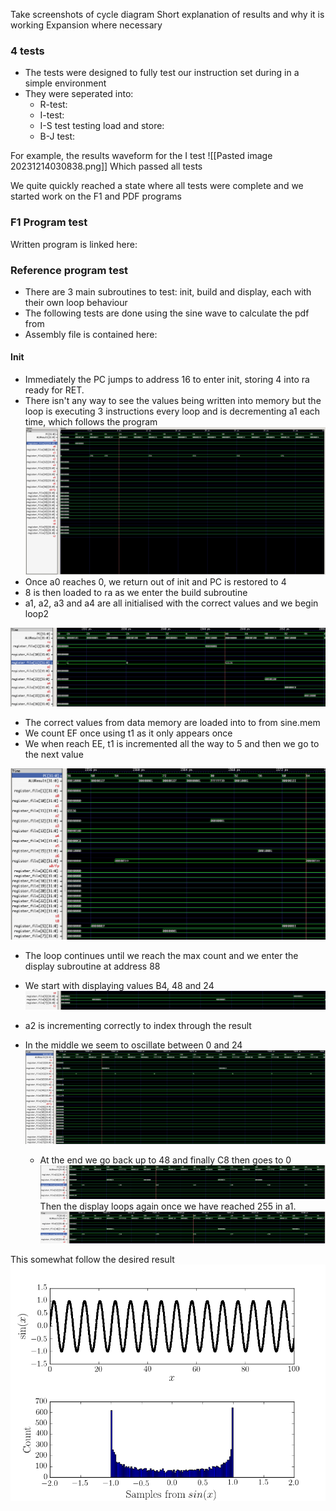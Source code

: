 
Take screenshots of cycle diagram
Short explanation of results and why it is working
Expansion where necessary


### 4 tests

- The tests were designed to fully test our instruction set during in a simple environment
- They were seperated into:
	- R-test:
	- I-test:
	- I-S test testing load and store: 
	- B-J test: 

For example, the results waveform for the I test
![[Pasted image 20231214030838.png]]
Which passed all tests 

We quite quickly reached a state where all tests were complete and we started work on the F1 and PDF programs
  
### F1 Program test

Written program is linked here:




  

### Reference program test

- There are 3 main subroutines to test: init, build and display, each with their own loop behaviour
- The following tests are done using the sine wave to calculate the pdf from
- Assembly file is contained here: 

#### Init
 -  Immediately the PC jumps to address 16 to enter init, storing 4 into ra ready for RET.
- There isn't any way to see the values being written into memory but the loop is executing 3 instructions every loop and is decrementing a1 each time, which follows the program
![Reference Init SCS.png](Testing_imgs/Single%20cycle/Reference%20Init%20SCS.png)
- Once a0 reaches 0, we return out of init and PC is restored to 4
- 8 is then loaded to ra as we enter the build subroutine
- a1, a2, a3 and a4 are all initialised with the correct values and we begin loop2

![Init build subroutine.png](Testing_imgs/Single%20cycle/Init%20build%20subroutine.png)

- The correct values from data memory are loaded into to from sine.mem
- We count EF once using t1 as it only appears once
- We when reach EE, t1 is incremented all the way to 5 and then we go to the next value

![Continued build init.png](Testing_imgs/Single%20cycle/Continued%20build%20init.png)
- The loop continues until we reach the max count and we enter the display subroutine at address 88
- We start with displaying values B4, 48 and 24
![t1 increments.png](Testing_imgs/Pipelined/t1%20increments.png)

- a2 is incrementing correctly to index through the result
- In the middle we seem to oscillate between 0 and 24
![Display initial.png](Testing_imgs/Single%20cycle/Display%20initial.png)

  - At the end we go back up to 48 and finally C8 then goes to 0
  ![Mid way display oscillation.png](Testing_imgs/Single%20cycle/Mid%20way%20display%20oscillation.png)
  Then the display loops again once we have reached 255 in a1.
  ![Display ending.png](Testing_imgs/Single%20cycle/Display%20ending.png)


This somewhat follow the desired result
![Sine PDF example.png](Testing_imgs/Single%20cycle/Sine%20PDF%20example.png)
